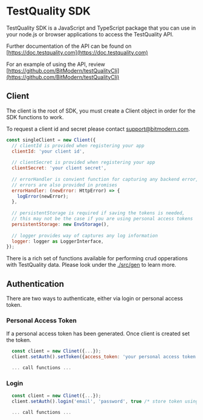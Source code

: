 # TestQuality SDK

TestQuality SDK is a JavaScript and TypeScript package that you can use in your node.js or browser applications to access the TestQuality API.

Further documentation of the API can be found on [https://doc.testquality.com](https://doc.testquality.com)

For an example of using the API, review [https://github.com/BitModern/testQualityCli](https://github.com/BitModern/testQualityCli)

## Client

The client is the root of SDK, you must create a Client object in order for the SDK functions to work.

To request a client id and secret please contact support@bitmodern.com.

```js
const singleClient = new Client({
  // clientId is provided when registering your app
  clientId: 'your client id',
  
  // clientSecret is provided when registering your app
  clientSecret: 'your client secret',
  
  // errorHandler is convient function for capturing any backend error, 
  // errors are also provided in promises
  errorHandler: (newError: HttpError) => {
    logError(newError);
  },
  
  // persistentStorage is required if saving the tokens is needed, 
  // this may not be the case if you are using personal access tokens
  persistentStorage: new EnvStorage(),
  
  // logger provides way of captures any log information
  logger: logger as LoggerInterface,
});
```

There is a rich set of functions available for performing crud opperations with TestQuality data. Please look under the [./src/gen](https://github.com/BitModern/test-quality-sdk/tree/main/src/gen) to learn more.

## Authentication

There are two ways to authenticate, either via login or personal access token.

### Personal Access Token

If a personal access token has been generated. Once client is created set the token.

```js
  const client = new Clinet({...});
  client.setAuth().setToken({access_token: 'your personal access token'});

  ... call functions ...
```

### Login

```js
  const client = new Clinet({...});
  client.setAuth().login('email', 'password', true /* store token using persistentStorage */);

  ... call functions ...
```